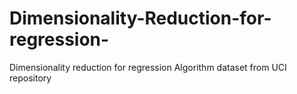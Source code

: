 # Dimensionality-Reduction-for-regression-
Dimensionality reduction for regression Algorithm 
dataset from UCI repository
